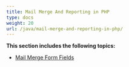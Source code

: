 ```yaml
---
title: Mail Merge And Reporting in PHP
type: docs
weight: 20
url: /java/mail-merge-and-reporting-in-php/
---
```


**This section includes the following topics:**

- [Mail Merge Form Fields](https://docs.aspose.com/words/java/mail-merge-form-fields/)
